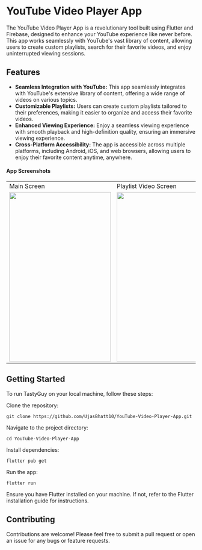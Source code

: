 # YouTube Video Player App

The YouTube Video Player App is a revolutionary tool built using Flutter and Firebase, designed to enhance your YouTube experience like never before. This app works seamlessly with YouTube's vast library of content, allowing users to create custom playlists, search for their favorite videos, and enjoy uninterrupted viewing sessions.

## Features

- **Seamless Integration with YouTube:** This app seamlessly integrates with YouTube's extensive library of content, offering a wide range of videos on various topics.
- **Customizable Playlists:** Users can create custom playlists tailored to their preferences, making it easier to organize and access their favorite videos.
- **Enhanced Viewing Experience:** Enjoy a seamless viewing experience with smooth playback and high-definition quality, ensuring an immersive viewing experience.
- **Cross-Platform Accessibility:** The app is accessible across multiple platforms, including Android, iOS, and web browsers, allowing users to enjoy their favorite content anytime, anywhere.

#### App Screenshots

<table>
  <tr>
    <td>Main Screen </td>
     <td>Playlist Video Screen </td>
     <td>Add Video </td>
    <td>Create Playlist </td>
  </tr>
  <tr>
    <td><img src="https://github.com/UjasBhatt10/YouTube-Video-Player-App/assets/114408820/a45f99ae-6d39-46bc-8755-0d6ed10ee0bd" width=270 height=450></td>
    <td><img src="https://github.com/UjasBhatt10/YouTube-Video-Player-App/assets/114408820/d24dc41b-c396-45e2-bab3-5095c216a14e" width=270 height=450></td>
    <td><img src="https://github.com/UjasBhatt10/YouTube-Video-Player-App/assets/114408820/991eacba-423a-4f2e-82b4-c006730bec03" width=270 height=450></td>
    <td><img src="https://github.com/UjasBhatt10/YouTube-Video-Player-App/assets/114408820/42468430-f952-407f-a178-e03e723e3b30" width=270 height=450></td>
  </tr>
 </table>

## Getting Started
To run TastyGuy on your local machine, follow these steps:

Clone the repository:

    git clone https://github.com/UjasBhatt10/YouTube-Video-Player-App.git

Navigate to the project directory:

    cd YouTube-Video-Player-App
Install dependencies:

    flutter pub get
Run the app:

    flutter run
Ensure you have Flutter installed on your machine. If not, refer to the Flutter installation guide for instructions.

## Contributing

Contributions are welcome! Please feel free to submit a pull request or open an issue for any bugs or feature requests.




